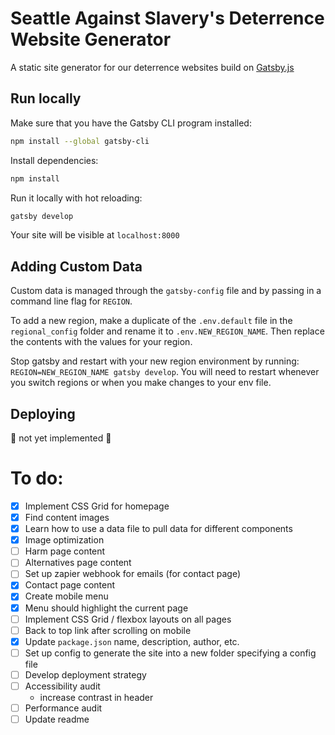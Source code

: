 # Seattle Against Slavery's Deterrence Website Generator

A static site generator for our deterrence websites build on [Gatsby.js](https://www.gatsbyjs.org)

## Run locally

Make sure that you have the Gatsby CLI program installed:

```sh
npm install --global gatsby-cli
```

Install dependencies:

```sh
npm install
```

Run it locally with hot reloading:

```sh
gatsby develop
```

Your site will be visible at `localhost:8000`

## Adding Custom Data

Custom data is managed through the `gatsby-config` file and by passing in a command line flag for `REGION`.

To add a new region, make a duplicate of the `.env.default` file in the `regional_config` folder and rename it to `.env.NEW_REGION_NAME`. Then replace the contents with the values for your region.

Stop gatsby and restart with your new region environment by running: `REGION=NEW_REGION_NAME gatsby develop`. You will need to restart whenever you switch regions or when you make changes to your env file.

## Deploying

:rotating_light: not yet implemented :rotating_light:

# To do:

* [x] Implement CSS Grid for homepage
* [x] Find content images
* [x] Learn how to use a data file to pull data for different components
* [x] Image optimization
* [ ] Harm page content
* [ ] Alternatives page content
* [ ] Set up zapier webhook for emails (for contact page)
* [x] Contact page content
* [x] Create mobile menu
* [x] Menu should highlight the current page
* [ ] Implement CSS Grid / flexbox layouts on all pages
* [ ] Back to top link after scrolling on mobile
* [x] Update `package.json` name, description, author, etc.
* [ ] Set up config to generate the site into a new folder specifying a config file
* [ ] Develop deployment strategy
* [ ] Accessibility audit
  * increase contrast in header
* [ ] Performance audit
* [ ] Update readme
